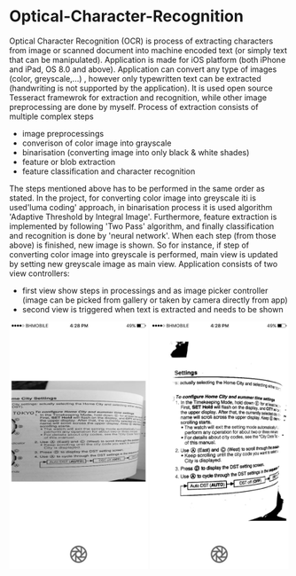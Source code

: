# Optical-Character-Recognition

Optical Character Recognition (OCR) is process of extracting characters from image or scanned document into machine encoded text (or simply 
text that can be manipulated). Application is made for iOS platform (both iPhone and iPad, OS 8.0 and above). Application can convert any type of images (color, greyscale,...)
, however only typewritten text can be extracted (handwriting is not supported by the application). It is used open source Tesseract framewrok for extraction and recognition,
while other image preprocessing are done by myself. 
Process of extraction consists of multiple complex steps
  - image preprocessings
  - converison of color image into grayscale
  - binarisation (converting image into only black & white shades)
  - feature or blob extraction
  - feature classification and character recognition
  
The steps mentioned above has to be performed in the same order as stated. In the project, for converting color image into greyscale iti is used'luma coding' approach, in binarisation process it is  used algorithm 'Adaptive Threshold by Integral Image'. Furthermore, feature extraction is implemented by 
following 'Two Pass' algorithm, and finally classification and recognition is done by 'neural network'.
When each step (from those above) is finished, new image is shown. So for instance, if step of converting color image into greyscale is performed, main view is updated by setting new greyscale image as main view.
Application consists of two view controllers:
  - first view show steps in processings and as image picker controller (image can be picked from gallery or taken by camera directly from app)
  - second view is triggered when text is extracted and needs to be shown
  <p align="center">
    <img src="https://raw.githubusercontent.com/ModernMantra/Optical-Character-Recognition/master/IMG_1373.jpg" width="250"/>
    <img src="https://raw.githubusercontent.com/ModernMantra/Optical-Character-Recognition/master/IMG_1375.jpg" width="250"/>
  </p>
